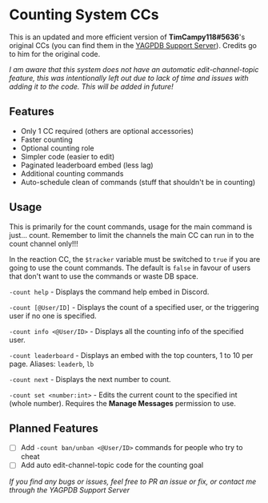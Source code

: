 # Counting System CCs
This is an updated and more efficient version of **TimCampy118#5636**'s original CCs (you can find them in the [YAGPDB Support Server](https://discord.com/invite/4udtcA5)). Credits go to him for the original code.

*I am aware that this system does not have an automatic edit-channel-topic feature, this was intentionally left out due to lack of time and issues with adding it to the code. This will be added in future!*

## Features
- Only 1 CC required (others are optional accessories)
- Faster counting
- Optional counting role
- Simpler code (easier to edit)
- Paginated leaderboard embed (less lag)
- Additional counting commands
- Auto-schedule clean of commands (stuff that shouldn't be in counting)

## Usage
This is primarily for the count commands, usage for the main command is just... count. Remember to limit the channels the main CC can run in to the count channel only!!!

In the reaction CC, the `$tracker` variable must be switched to `true` if you are going to use the count commands. The default is `false` in favour of users that don't want to use the commands or waste DB space.

`-count help` - Displays the command help embed in Discord.

`-count [@User/ID]` - Displays the count of a specified user, or the triggering user if no one is specified.

`-count info <@User/ID>` - Displays all the counting info of the specified user.

`-count leaderboard` - Displays an embed with the top counters, 1 to 10 per page.
Aliases: `leaderb`, `lb`

`-count next` - Displays the next number to count.

`-count set <number:int>` - Edits the current count to the specified int (whole number). Requires the **Manage Messages** permission to use.

## Planned Features
- [ ] Add `-count ban/unban <@User/ID>` commands for people who try to cheat
- [ ] Add auto edit-channel-topic code for the counting goal

*If you find any bugs or issues, feel free to PR an issue or fix, or contact me through the YAGPDB Support Server*
